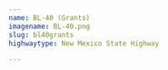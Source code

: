 ```yaml
---
name: BL-40 (Grants)
imagename: BL-40.png
slug: bl40grants
highwaytype: New Mexico State Highway

---
```

